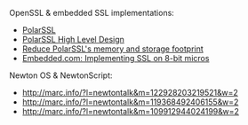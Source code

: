 OpenSSL & embedded SSL implementations:

  * [PolarSSL](http://www.polarssl.org/)
  * [PolarSSL High Level Design](https://polarssl.org/high-level-design)
  * [Reduce PolarSSL's memory and storage footprint](https://polarssl.org/kb/how-to/reduce-polarssl-memory-and-storage-footprint)
  * [Embedded.com: Implementing SSL on 8-bit micros](http://www.embedded.com/design/prototyping-and-development/4006433/Implementing-SSL-on-8-bit-micros)

Newton OS & NewtonScript:

  * http://marc.info/?l=newtontalk&m=122928203219521&w=2
  * http://marc.info/?l=newtontalk&m=119368492406155&w=2
  * http://marc.info/?l=newtontalk&m=109912944024199&w=2